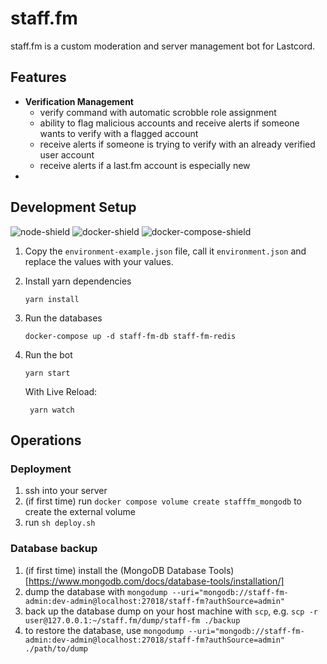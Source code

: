 # staff.fm

staff.fm is a custom moderation and server management bot for Lastcord.

## Features

- **Verification Management**
    - verify command with automatic scrobble role assignment
    - ability to flag malicious accounts and receive alerts if someone wants to verify with a flagged account
    - receive alerts if someone is trying to verify with an already verified user account
    - receive alerts if a last.fm account is especially new
-

## Development Setup

![node-shield]
![docker-shield]
![docker-compose-shield]

<!-- Image Definitions -->

[docker-shield]: https://img.shields.io/badge/docker->=24.0.7-blue?style=flat&logo=docker

[docker-compose-shield]: https://img.shields.io/badge/docker--compose->=v2.23.3-blue?style=flat&logo=docker

[node-shield]: https://img.shields.io/badge/node--lts-v20.11.0-blue?style=flat&logo=nodedotjs

1. Copy the `environment-example.json` file, call it `environment.json` and replace the values with your values.
2. Install yarn dependencies
    ```shell
    yarn install
    ```

3. Run the databases

    ```shell
    docker-compose up -d staff-fm-db staff-fm-redis
    ```

4. Run the bot
    ```shell
    yarn start
    ```

   With Live Reload:

   ```shell
    yarn watch
    ```

## Operations

### Deployment

1. ssh into your server
2. (if first time) run `docker compose volume create stafffm_mongodb` to create the external volume
3. run `sh deploy.sh`

### Database backup

1. (if first time) install the (MongoDB Database Tools)[https://www.mongodb.com/docs/database-tools/installation/]
2. dump the database with
   `mongodump --uri="mongodb://staff-fm-admin:dev-admin@localhost:27018/staff-fm?authSource=admin"`
3. back up the database dump on your host machine with `scp`, e.g.
   `scp -r user@127.0.0.1:~/staff.fm/dump/staff-fm ./backup`
4. to restore the database, use
   `mongodump --uri="mongodb://staff-fm-admin:dev-admin@localhost:27018/staff-fm?authSource=admin" ./path/to/dump`